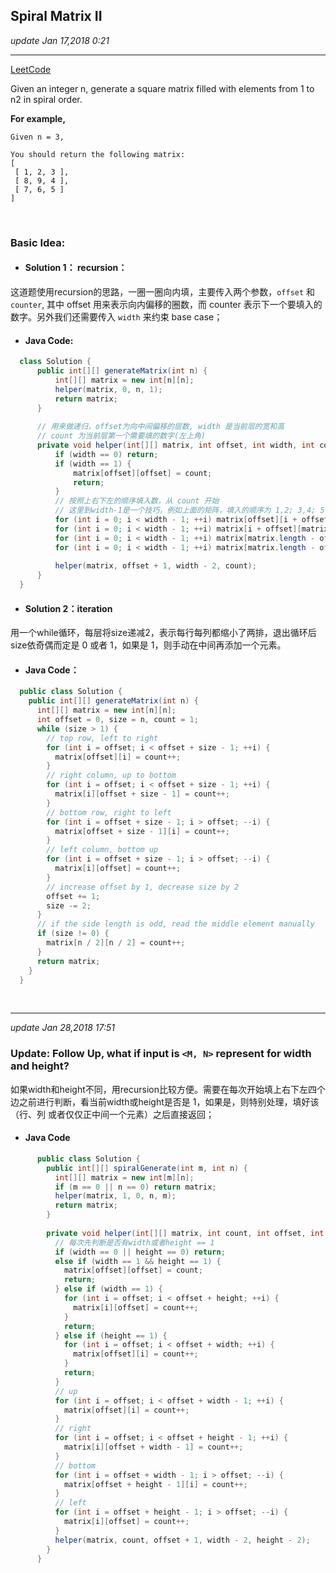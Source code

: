 ## Spiral Matrix II
_update Jan 17,2018 0:21_

---
[LeetCode](https://leetcode.com/problems/spiral-matrix-ii/description/)

Given an integer n, generate a square matrix filled with elements from 1 to n2 in spiral order.

**For example,**  

    Given n = 3,
    
    You should return the following matrix:
    [
     [ 1, 2, 3 ],
     [ 8, 9, 4 ],
     [ 7, 6, 5 ]
    ]
    
<br>

### Basic Idea:
* #### Solution 1： recursion：
这道题使用recursion的思路，一圈一圈向内填，主要传入两个参数，`offset` 和 `counter`, 其中 offset 用来表示向内偏移的圈数，而 counter 表示下一个要填入的数字。另外我们还需要传入 `width` 来约束 base case；

  * #### Java Code:
  ```java
    class Solution {
        public int[][] generateMatrix(int n) {
            int[][] matrix = new int[n][n];
            helper(matrix, 0, n, 1);
            return matrix;
        }
        
        // 用来做递归，offset为向中间偏移的层数, width 是当前层的宽和高
        // count 为当前层第一个需要填的数字(左上角)
        private void helper(int[][] matrix, int offset, int width, int count) {
            if (width == 0) return;
            if (width == 1) {
                matrix[offset][offset] = count;
                return;
            }
            // 按照上右下左的顺序填入数，从 count 开始
            // 这里到width-1是一个技巧，例如上面的矩阵，填入的顺序为 1,2; 3,4; 5,6; 7,8
            for (int i = 0; i < width - 1; ++i) matrix[offset][i + offset] = count++;
            for (int i = 0; i < width - 1; ++i) matrix[i + offset][matrix.length - offset - 1] = count++;
            for (int i = 0; i < width - 1; ++i) matrix[matrix.length - offset - 1][matrix.length - offset - 1 - i] = count++;
            for (int i = 0; i < width - 1; ++i) matrix[matrix.length - offset - 1 - i][offset] = count++;
            
            helper(matrix, offset + 1, width - 2, count);
        }
    }
  ```

* #### Solution 2：iteration
用一个while循环，每层将size递减2，表示每行每列都缩小了两排，退出循环后size依奇偶而定是 0 或者 1，如果是 1，则手动在中间再添加一个元素。

  * #### Java Code：
  ```java
    public class Solution {
      public int[][] generateMatrix(int n) {
        int[][] matrix = new int[n][n];
        int offset = 0, size = n, count = 1;
        while (size > 1) {
          // top row, left to right
          for (int i = offset; i < offset + size - 1; ++i) {
            matrix[offset][i] = count++;
          }
          // right column, up to bottom
          for (int i = offset; i < offset + size - 1; ++i) {
            matrix[i][offset + size - 1] = count++;
          }
          // bottom row, right to left
          for (int i = offset + size - 1; i > offset; --i) {
            matrix[offset + size - 1][i] = count++;
          }
          // left column, bottom up
          for (int i = offset + size - 1; i > offset; --i) {
            matrix[i][offset] = count++;
          }
          // increase offset by 1, decrease size by 2
          offset += 1;
          size -= 2;
        }
        // if the side length is odd, read the middle element manually
        if (size != 0) {
          matrix[n / 2][n / 2] = count++;
        }
        return matrix;
      }
    }
  ```
  
<br>

---
_update Jan 28,2018  17:51_

### Update: Follow Up, what if input is `<M, N>` represent for width and height?
如果width和height不同，用recursion比较方便。需要在每次开始填上右下左四个边之前进行判断，看当前width或height是否是 1，如果是，则特别处理，填好该（行、列 或者仅仅正中间一个元素）之后直接返回；

* #### Java Code
```java
      public class Solution {
        public int[][] spiralGenerate(int m, int n) {
          int[][] matrix = new int[m][n];
          if (m == 0 || n == 0) return matrix;
          helper(matrix, 1, 0, n, m);
          return matrix;
        }
        
        private void helper(int[][] matrix, int count, int offset, int width, int height) {
          // 每次先判断是否有width或者height == 1
          if (width == 0 || height == 0) return;
          else if (width == 1 && height == 1) {
            matrix[offset][offset] = count;
            return;
          } else if (width == 1) {
            for (int i = offset; i < offset + height; ++i) {
              matrix[i][offset] = count++;
            }
            return;
          } else if (height == 1) {
            for (int i = offset; i < offset + width; ++i) {
              matrix[offset][i] = count++;
            }
            return;
          }
          // up
          for (int i = offset; i < offset + width - 1; ++i) {
            matrix[offset][i] = count++;
          }
          // right
          for (int i = offset; i < offset + height - 1; ++i) {
            matrix[i][offset + width - 1] = count++;
          }
          // bottom
          for (int i = offset + width - 1; i > offset; --i) {
            matrix[offset + height - 1][i] = count++;
          }
          // left
          for (int i = offset + height - 1; i > offset; --i) {
            matrix[i][offset] = count++;
          }
          helper(matrix, count, offset + 1, width - 2, height - 2);
        }
      }
```










